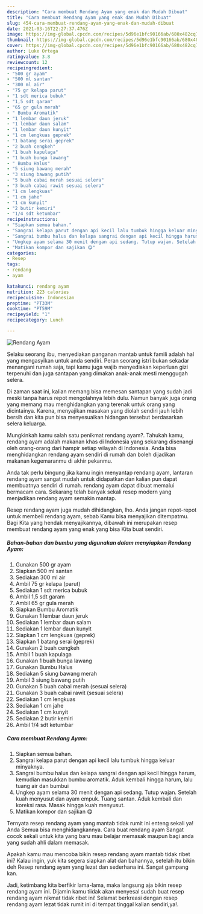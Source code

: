 ```yaml
---
description: "Cara membuat Rendang Ayam yang enak dan Mudah Dibuat"
title: "Cara membuat Rendang Ayam yang enak dan Mudah Dibuat"
slug: 454-cara-membuat-rendang-ayam-yang-enak-dan-mudah-dibuat
date: 2021-03-16T22:27:37.476Z
image: https://img-global.cpcdn.com/recipes/5d96e1bfc90166ab/680x482cq70/rendang-ayam-foto-resep-utama.jpg
thumbnail: https://img-global.cpcdn.com/recipes/5d96e1bfc90166ab/680x482cq70/rendang-ayam-foto-resep-utama.jpg
cover: https://img-global.cpcdn.com/recipes/5d96e1bfc90166ab/680x482cq70/rendang-ayam-foto-resep-utama.jpg
author: Luke Ortega
ratingvalue: 3.8
reviewcount: 12
recipeingredient:
- "500 gr ayam"
- "500 ml santan"
- "300 ml air"
- "75 gr kelapa parut"
- "1 sdt merica bubuk"
- "1,5 sdt garam"
- "65 gr gula merah"
- " Bumbu Aromatik"
- "1 lembar daun jeruk"
- "1 lembar daun salam"
- "1 lembar daun kunyit"
- "1 cm lengkuas geprek"
- "1 batang serai geprek"
- "2 buah cengkeh"
- "1 buah kapulaga"
- "1 buah bunga lawang"
- " Bumbu Halus"
- "5 siung bawang merah"
- "3 siung bawang putih"
- "5 buah cabai merah sesuai selera"
- "3 buah cabai rawit sesuai selera"
- "1 cm lengkuas"
- "1 cm jahe"
- "1 cm kunyit"
- "2 butir kemiri"
- "1/4 sdt ketumbar"
recipeinstructions:
- "Siapkan semua bahan."
- "Sangrai kelapa parut dengan api kecil lalu tumbuk hingga keluar minyaknya."
- "Sangrai bumbu halus dan kelapa sangrai dengan api kecil hingga harum, kemudian masukkan bumbu aromatik. Aduk kembali hingga harum, lalu tuang air dan bumbui"
- "Ungkep ayam selama 30 menit dengan api sedang. Tutup wajan. Setelah kuah menyusut dan ayam empuk. Tuang santan. Aduk kembali dan koreksi rasa. Masak hingga kuah menyusut."
- "Matikan kompor dan sajikan 😋"
categories:
- Resep
tags:
- rendang
- ayam

katakunci: rendang ayam 
nutrition: 223 calories
recipecuisine: Indonesian
preptime: "PT33M"
cooktime: "PT59M"
recipeyield: "1"
recipecategory: Lunch

---
```



![Rendang Ayam](https://img-global.cpcdn.com/recipes/5d96e1bfc90166ab/680x482cq70/rendang-ayam-foto-resep-utama.jpg)

Selaku seorang ibu, menyediakan panganan mantab untuk famili adalah hal yang mengasyikan untuk anda sendiri. Peran seorang istri bukan sekadar menangani rumah saja, tapi kamu juga wajib menyediakan keperluan gizi terpenuhi dan juga santapan yang dimakan anak-anak mesti menggugah selera.

Di zaman  saat ini, kalian memang bisa memesan santapan yang sudah jadi meski tanpa harus repot mengolahnya lebih dulu. Namun banyak juga orang yang memang mau menghidangkan yang terenak untuk orang yang dicintainya. Karena, menyajikan masakan yang diolah sendiri jauh lebih bersih dan kita pun bisa menyesuaikan hidangan tersebut berdasarkan selera keluarga. 



Mungkinkah kamu salah satu penikmat rendang ayam?. Tahukah kamu, rendang ayam adalah makanan khas di Indonesia yang sekarang disenangi oleh orang-orang dari hampir setiap wilayah di Indonesia. Anda bisa menghidangkan rendang ayam sendiri di rumah dan boleh dijadikan makanan kegemaranmu di akhir pekanmu.

Anda tak perlu bingung jika kamu ingin menyantap rendang ayam, lantaran rendang ayam sangat mudah untuk didapatkan dan kalian pun dapat membuatnya sendiri di rumah. rendang ayam dapat dibuat memalui bermacam cara. Sekarang telah banyak sekali resep modern yang menjadikan rendang ayam semakin mantap.

Resep rendang ayam juga mudah dihidangkan, lho. Anda jangan repot-repot untuk membeli rendang ayam, sebab Kamu bisa menyajikan ditempatmu. Bagi Kita yang hendak menyajikannya, dibawah ini merupakan resep membuat rendang ayam yang enak yang bisa Kita buat sendiri.

<!--inarticleads1-->

##### Bahan-bahan dan bumbu yang digunakan dalam menyiapkan Rendang Ayam:

1. Gunakan 500 gr ayam
1. Siapkan 500 ml santan
1. Sediakan 300 ml air
1. Ambil 75 gr kelapa (parut)
1. Sediakan 1 sdt merica bubuk
1. Ambil 1,5 sdt garam
1. Ambil 65 gr gula merah
1. Siapkan  Bumbu Aromatik
1. Gunakan 1 lembar daun jeruk
1. Sediakan 1 lembar daun salam
1. Sediakan 1 lembar daun kunyit
1. Siapkan 1 cm lengkuas (geprek)
1. Siapkan 1 batang serai (geprek)
1. Gunakan 2 buah cengkeh
1. Ambil 1 buah kapulaga
1. Gunakan 1 buah bunga lawang
1. Gunakan  Bumbu Halus
1. Sediakan 5 siung bawang merah
1. Ambil 3 siung bawang putih
1. Gunakan 5 buah cabai merah (sesuai selera)
1. Gunakan 3 buah cabai rawit (sesuai selera)
1. Sediakan 1 cm lengkuas
1. Sediakan 1 cm jahe
1. Sediakan 1 cm kunyit
1. Sediakan 2 butir kemiri
1. Ambil 1/4 sdt ketumbar




<!--inarticleads2-->

##### Cara membuat Rendang Ayam:

1. Siapkan semua bahan.
1. Sangrai kelapa parut dengan api kecil lalu tumbuk hingga keluar minyaknya.
1. Sangrai bumbu halus dan kelapa sangrai dengan api kecil hingga harum, kemudian masukkan bumbu aromatik. Aduk kembali hingga harum, lalu tuang air dan bumbui
1. Ungkep ayam selama 30 menit dengan api sedang. Tutup wajan. Setelah kuah menyusut dan ayam empuk. Tuang santan. Aduk kembali dan koreksi rasa. Masak hingga kuah menyusut.
1. Matikan kompor dan sajikan 😋




Ternyata resep rendang ayam yang mantab tidak rumit ini enteng sekali ya! Anda Semua bisa menghidangkannya. Cara buat rendang ayam Sangat cocok sekali untuk kita yang baru mau belajar memasak maupun bagi anda yang sudah ahli dalam memasak.

Apakah kamu mau mencoba bikin resep rendang ayam mantab tidak ribet ini? Kalau ingin, yuk kita segera siapkan alat dan bahannya, setelah itu bikin deh Resep rendang ayam yang lezat dan sederhana ini. Sangat gampang kan. 

Jadi, ketimbang kita berfikir lama-lama, maka langsung aja bikin resep rendang ayam ini. Dijamin kamu tiidak akan menyesal sudah buat resep rendang ayam nikmat tidak ribet ini! Selamat berkreasi dengan resep rendang ayam lezat tidak rumit ini di tempat tinggal kalian sendiri,ya!.

